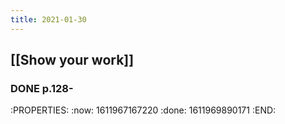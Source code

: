 ```yaml
---
title: 2021-01-30
---
```


## [[Show your work]]
### DONE p.128-
:PROPERTIES:
:now: 1611967167220
:done: 1611969890171
:END:
###

